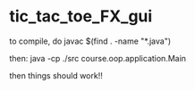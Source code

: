# tic_tac_toe_FX_gui

to compile, do
javac $(find . -name "*.java")

then:
java -cp ./src course.oop.application.Main

then things should work!!
